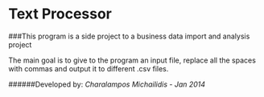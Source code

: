 # Text Processor

###This program is a side project to a business data import and analysis project

The main goal is to give to the program an input file, replace all the spaces with commas and output it to different .csv files.

######Developed by:  *Charalampos Michailidis - Jan 2014*
